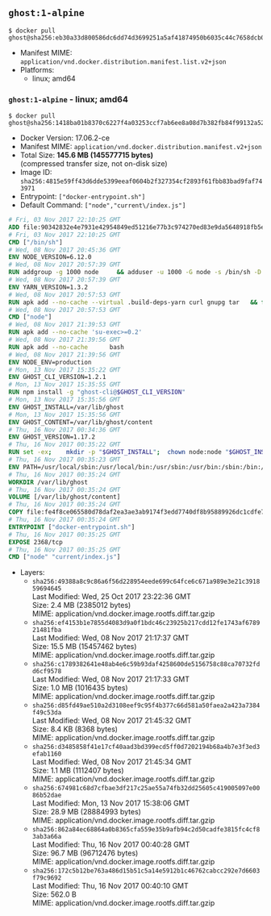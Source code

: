 ## `ghost:1-alpine`

```console
$ docker pull ghost@sha256:eb30a33d800586dc6dd74d3699251a5af41874950b6035c44c7658dcb0634981
```

-	Manifest MIME: `application/vnd.docker.distribution.manifest.list.v2+json`
-	Platforms:
	-	linux; amd64

### `ghost:1-alpine` - linux; amd64

```console
$ docker pull ghost@sha256:1418ba01b8370c6227f4a03253ccf7ab6ee8a08d7b382fb84f99132a52abe3a8
```

-	Docker Version: 17.06.2-ce
-	Manifest MIME: `application/vnd.docker.distribution.manifest.v2+json`
-	Total Size: **145.6 MB (145577715 bytes)**  
	(compressed transfer size, not on-disk size)
-	Image ID: `sha256:4815e59ff43d6dde5399eeaf0604b2f327354cf2893f61fbb83bad9faf743971`
-	Entrypoint: `["docker-entrypoint.sh"]`
-	Default Command: `["node","current\/index.js"]`

```dockerfile
# Fri, 03 Nov 2017 22:10:25 GMT
ADD file:90342832e4e7931e42954849ed51216e77b3c974270ed83e9da5648918fb5e66 in / 
# Fri, 03 Nov 2017 22:10:25 GMT
CMD ["/bin/sh"]
# Wed, 08 Nov 2017 20:45:36 GMT
ENV NODE_VERSION=6.12.0
# Wed, 08 Nov 2017 20:57:39 GMT
RUN addgroup -g 1000 node     && adduser -u 1000 -G node -s /bin/sh -D node     && apk add --no-cache         libstdc++     && apk add --no-cache --virtual .build-deps         binutils-gold         curl         g++         gcc         gnupg         libgcc         linux-headers         make         python   && for key in     94AE36675C464D64BAFA68DD7434390BDBE9B9C5     FD3A5288F042B6850C66B31F09FE44734EB7990E     71DCFD284A79C3B38668286BC97EC7A07EDE3FC1     DD8F2338BAE7501E3DD5AC78C273792F7D83545D     C4F0DFFF4E8C1A8236409D08E73BC641CC11F4C8     B9AE9905FFD7803F25714661B63B535A4C206CA9     56730D5401028683275BD23C23EFEFE93C4CFFFE     77984A986EBC2AA786BC0F66B01FBB92821C587A   ; do     gpg --keyserver pgp.mit.edu --recv-keys "$key" ||     gpg --keyserver keyserver.pgp.com --recv-keys "$key" ||     gpg --keyserver ha.pool.sks-keyservers.net --recv-keys "$key" ;   done     && curl -SLO "https://nodejs.org/dist/v$NODE_VERSION/node-v$NODE_VERSION.tar.xz"     && curl -SLO --compressed "https://nodejs.org/dist/v$NODE_VERSION/SHASUMS256.txt.asc"     && gpg --batch --decrypt --output SHASUMS256.txt SHASUMS256.txt.asc     && grep " node-v$NODE_VERSION.tar.xz\$" SHASUMS256.txt | sha256sum -c -     && tar -xf "node-v$NODE_VERSION.tar.xz"     && cd "node-v$NODE_VERSION"     && ./configure     && make -j$(getconf _NPROCESSORS_ONLN)     && make install     && apk del .build-deps     && cd ..     && rm -Rf "node-v$NODE_VERSION"     && rm "node-v$NODE_VERSION.tar.xz" SHASUMS256.txt.asc SHASUMS256.txt
# Wed, 08 Nov 2017 20:57:39 GMT
ENV YARN_VERSION=1.3.2
# Wed, 08 Nov 2017 20:57:53 GMT
RUN apk add --no-cache --virtual .build-deps-yarn curl gnupg tar   && for key in     6A010C5166006599AA17F08146C2130DFD2497F5   ; do     gpg --keyserver pgp.mit.edu --recv-keys "$key" ||     gpg --keyserver keyserver.pgp.com --recv-keys "$key" ||     gpg --keyserver ha.pool.sks-keyservers.net --recv-keys "$key" ;   done   && curl -fSLO --compressed "https://yarnpkg.com/downloads/$YARN_VERSION/yarn-v$YARN_VERSION.tar.gz"   && curl -fSLO --compressed "https://yarnpkg.com/downloads/$YARN_VERSION/yarn-v$YARN_VERSION.tar.gz.asc"   && gpg --batch --verify yarn-v$YARN_VERSION.tar.gz.asc yarn-v$YARN_VERSION.tar.gz   && mkdir -p /opt/yarn   && tar -xzf yarn-v$YARN_VERSION.tar.gz -C /opt/yarn --strip-components=1   && ln -s /opt/yarn/bin/yarn /usr/local/bin/yarn   && ln -s /opt/yarn/bin/yarn /usr/local/bin/yarnpkg   && rm yarn-v$YARN_VERSION.tar.gz.asc yarn-v$YARN_VERSION.tar.gz   && apk del .build-deps-yarn
# Wed, 08 Nov 2017 20:57:53 GMT
CMD ["node"]
# Wed, 08 Nov 2017 21:39:53 GMT
RUN apk add --no-cache 'su-exec>=0.2'
# Wed, 08 Nov 2017 21:39:56 GMT
RUN apk add --no-cache 		bash
# Wed, 08 Nov 2017 21:39:56 GMT
ENV NODE_ENV=production
# Mon, 13 Nov 2017 15:35:22 GMT
ENV GHOST_CLI_VERSION=1.2.1
# Mon, 13 Nov 2017 15:35:55 GMT
RUN npm install -g "ghost-cli@$GHOST_CLI_VERSION"
# Mon, 13 Nov 2017 15:35:56 GMT
ENV GHOST_INSTALL=/var/lib/ghost
# Mon, 13 Nov 2017 15:35:56 GMT
ENV GHOST_CONTENT=/var/lib/ghost/content
# Thu, 16 Nov 2017 00:34:36 GMT
ENV GHOST_VERSION=1.17.2
# Thu, 16 Nov 2017 00:35:22 GMT
RUN set -ex; 	mkdir -p "$GHOST_INSTALL"; 	chown node:node "$GHOST_INSTALL"; 		su-exec node ghost install "$GHOST_VERSION" --db sqlite3 --no-prompt --no-stack --no-setup --dir "$GHOST_INSTALL"; 		cd "$GHOST_INSTALL"; 	su-exec node ghost config --ip 0.0.0.0 --port 2368 --no-prompt --db sqlite3 --url http://localhost:2368 --dbpath "$GHOST_CONTENT/data/ghost.db"; 	su-exec node ghost config paths.contentPath "$GHOST_CONTENT"; 		su-exec node ln -s config.production.json "$GHOST_INSTALL/config.development.json"; 	readlink -f "$GHOST_INSTALL/config.development.json"; 		mv "$GHOST_CONTENT" "$GHOST_INSTALL/content.orig"; 	mkdir -p "$GHOST_CONTENT"; 	chown node:node "$GHOST_CONTENT"; 		"$GHOST_INSTALL/current/node_modules/knex-migrator/bin/knex-migrator" --version
# Thu, 16 Nov 2017 00:35:23 GMT
ENV PATH=/usr/local/sbin:/usr/local/bin:/usr/sbin:/usr/bin:/sbin:/bin:/var/lib/ghost/current/node_modules/knex-migrator/bin
# Thu, 16 Nov 2017 00:35:24 GMT
WORKDIR /var/lib/ghost
# Thu, 16 Nov 2017 00:35:24 GMT
VOLUME [/var/lib/ghost/content]
# Thu, 16 Nov 2017 00:35:24 GMT
COPY file:fe4f8ce065580d78daf2ea3ae3ab9174f3edd7740df8b95889926dc1cdfe77b0 in /usr/local/bin 
# Thu, 16 Nov 2017 00:35:24 GMT
ENTRYPOINT ["docker-entrypoint.sh"]
# Thu, 16 Nov 2017 00:35:25 GMT
EXPOSE 2368/tcp
# Thu, 16 Nov 2017 00:35:25 GMT
CMD ["node" "current/index.js"]
```

-	Layers:
	-	`sha256:49388a8c9c86a6f56d228954eede699c64fce6c671a989e3e21c391859694645`  
		Last Modified: Wed, 25 Oct 2017 23:22:36 GMT  
		Size: 2.4 MB (2385012 bytes)  
		MIME: application/vnd.docker.image.rootfs.diff.tar.gzip
	-	`sha256:ef4153b1e7855d4083d9a0f1bdc46c23925b217cdd12fe1743af678921481fba`  
		Last Modified: Wed, 08 Nov 2017 21:17:37 GMT  
		Size: 15.5 MB (15457462 bytes)  
		MIME: application/vnd.docker.image.rootfs.diff.tar.gzip
	-	`sha256:c1789382641e48ab4e6c59b93daf4258600de5156758c88ca70732fdd6cf9578`  
		Last Modified: Wed, 08 Nov 2017 21:17:33 GMT  
		Size: 1.0 MB (1016435 bytes)  
		MIME: application/vnd.docker.image.rootfs.diff.tar.gzip
	-	`sha256:d85fd49ae510a2d3108eef9c95f4b377c66d581a50faea2a423a7384f49c53da`  
		Last Modified: Wed, 08 Nov 2017 21:45:32 GMT  
		Size: 8.4 KB (8368 bytes)  
		MIME: application/vnd.docker.image.rootfs.diff.tar.gzip
	-	`sha256:d3485858f41e17cf40aad3bd399ecd5ff0d7202194b68a4b7e3f3ed3efab1160`  
		Last Modified: Wed, 08 Nov 2017 21:45:34 GMT  
		Size: 1.1 MB (1112407 bytes)  
		MIME: application/vnd.docker.image.rootfs.diff.tar.gzip
	-	`sha256:674981c68d7cfbae3df217c25ae55a74fb32dd25605c419005097e0086b52dae`  
		Last Modified: Mon, 13 Nov 2017 15:38:06 GMT  
		Size: 28.9 MB (28884993 bytes)  
		MIME: application/vnd.docker.image.rootfs.diff.tar.gzip
	-	`sha256:862a84ec68864a0b8365cfa559e35b9afb94c2d50cadfe3815fc4cf83ab3a66a`  
		Last Modified: Thu, 16 Nov 2017 00:40:28 GMT  
		Size: 96.7 MB (96712476 bytes)  
		MIME: application/vnd.docker.image.rootfs.diff.tar.gzip
	-	`sha256:172c5b12be763a486d15b51c5a14e5912b1c46762cabcc292e7d6603f79c9692`  
		Last Modified: Thu, 16 Nov 2017 00:40:10 GMT  
		Size: 562.0 B  
		MIME: application/vnd.docker.image.rootfs.diff.tar.gzip
